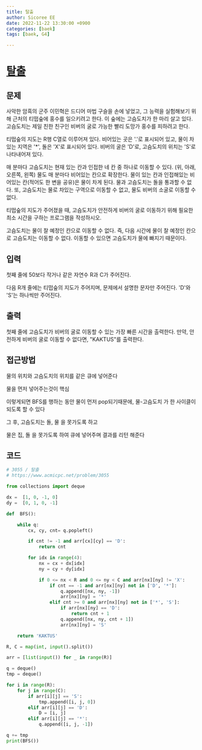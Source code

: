 ```yaml
---
title: 탈출
author: Sicoree EE
date: 2022-11-22 13:30:00 +0900
categories: [baek]
tags: [baek, G4]

---
```


# [탈출](https://www.acmicpc.net/problem/3055)

## 문제

사악한 암흑의 군주 이민혁은 드디어 마법 구슬을 손에 넣었고, 그 능력을 실험해보기 위해 근처의 티떱숲에 홍수를 일으키려고 한다. 이 숲에는 고슴도치가 한 마리 살고 있다. 고슴도치는 제일 친한 친구인 비버의 굴로 가능한 빨리 도망가 홍수를 피하려고 한다.

티떱숲의 지도는 R행 C열로 이루어져 있다. 비어있는 곳은 '.'로 표시되어 있고, 물이 차있는 지역은 '*', 돌은 'X'로 표시되어 있다. 비버의 굴은 'D'로, 고슴도치의 위치는 'S'로 나타내어져 있다.

매 분마다 고슴도치는 현재 있는 칸과 인접한 네 칸 중 하나로 이동할 수 있다. (위, 아래, 오른쪽, 왼쪽) 물도 매 분마다 비어있는 칸으로 확장한다. 물이 있는 칸과 인접해있는 비어있는 칸(적어도 한 변을 공유)은 물이 차게 된다. 물과 고슴도치는 돌을 통과할 수 없다. 또, 고슴도치는 물로 차있는 구역으로 이동할 수 없고, 물도 비버의 소굴로 이동할 수 없다.

티떱숲의 지도가 주어졌을 때, 고슴도치가 안전하게 비버의 굴로 이동하기 위해 필요한 최소 시간을 구하는 프로그램을 작성하시오.

고슴도치는 물이 찰 예정인 칸으로 이동할 수 없다. 즉, 다음 시간에 물이 찰 예정인 칸으로 고슴도치는 이동할 수 없다. 이동할 수 있으면 고슴도치가 물에 빠지기 때문이다. 

## 입력

첫째 줄에 50보다 작거나 같은 자연수 R과 C가 주어진다.

다음 R개 줄에는 티떱숲의 지도가 주어지며, 문제에서 설명한 문자만 주어진다. 'D'와 'S'는 하나씩만 주어진다.

## 출력

첫째 줄에 고슴도치가 비버의 굴로 이동할 수 있는 가장 빠른 시간을 출력한다. 만약, 안전하게 비버의 굴로 이동할 수 없다면, "KAKTUS"를 출력한다.

## 접근방법

물의 위치와 고슴도치의 위치를 같은 큐에 넣어준다

물을 먼저 넣어주는것이 핵심

이렇게되면 BFS를 행하는 동안 물이 먼저 pop되기때문에, 물-고슴도치 가 한 사이클이 되도록 할 수 있다

그 후, 고슴도치는 돌, 물 을 못가도록 하고

물은 집, 돌 을 못가도록 하여 큐에 넣어주며 결과를 리턴 해준다

## 코드

```python
# 3055 / 탈출
# https://www.acmicpc.net/problem/3055

from collections import deque

dx =  [1, 0, -1, 0]
dy =  [0, 1, 0, -1]

def  BFS():

    while q:
        cx, cy, cnt= q.popleft()

        if cnt != -1 and arr[cx][cy] == 'D':
            return cnt

        for idx in range(4):
            nx = cx + dx[idx]
            ny = cy + dy[idx]

            if 0 <= nx < R and 0 <= ny < C and arr[nx][ny] != 'X':
                if cnt == -1 and arr[nx][ny] not in ['D', '*']:
                    q.append([nx, ny, -1])
                    arr[nx][ny] = '*'
                elif cnt >= 0 and arr[nx][ny] not in ['*', 'S']:
                    if arr[nx][ny] == 'D':
                        return cnt + 1
                    q.append([nx, ny, cnt + 1])
                    arr[nx][ny] = 'S'

    return 'KAKTUS'

R, C = map(int, input().split())

arr = [list(input()) for _ in range(R)]

q = deque()
tmp = deque()

for i in range(R):
    for j in range(C):
        if arr[i][j] == 'S':
            tmp.append([i, j, 0])
        elif arr[i][j] == 'D':
            D = [i, j]
        elif arr[i][j] == '*':
            q.append([i, j, -1])

q += tmp
print(BFS())
```
